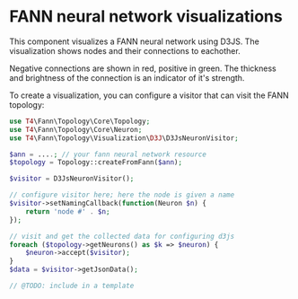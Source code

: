 # FANN neural network visualizations

This component visualizes a FANN neural network using D3JS.
The visualization shows nodes and their connections to eachother.

Negative connections are shown in red, positive in green. The thickness and brightness
of the connection is an indicator of it's strength.

To create a visualization, you can configure a visitor that can visit the FANN topology:

```php
use T4\Fann\Topology\Core\Topology;
use T4\Fann\Topology\Core\Neuron;
use T4\Fann\Topology\Visualization\D3J\D3JsNeuronVisitor;

$ann = ....; // your fann neural network resource
$topology = Topology::createFromFann($ann);

$visitor = D3JsNeuronVisitor();

// configure visitor here; here the node is given a name
$visitor->setNamingCallback(function(Neuron $n) {
    return 'node #' . $n;
});

// visit and get the collected data for configuring d3js
foreach ($topology->getNeurons() as $k => $neuron) {
    $neuron->accept($visitor);
}
$data = $visitor->getJsonData();

// @TODO: include in a template

```